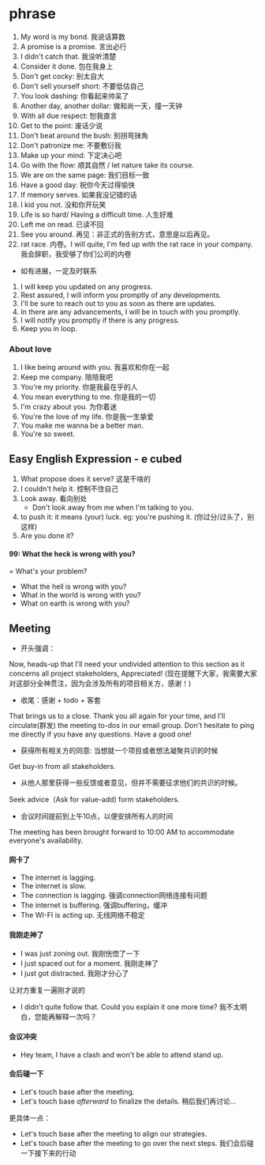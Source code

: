 # phrase

1. My word is my bond. 我说话算数
2. A promise is a promise. 言出必行
3. I didn't catch that. 我没听清楚
4. Consider it done. 包在我身上
5. Don't get cocky: 别太自大
6. Don't sell yourself short: 不要低估自己
7. You look dashing: 你看起来帅呆了
8. Another day, another dollar: 做和尚一天，撞一天钟
9. With all due respect: 恕我直言
10. Get to the point: 废话少说
11. Don't beat around the bush: 别拐弯抹角
12. Don't patronize me: 不要敷衍我
13. Make up your mind: 下定决心吧
14. Go with the flow: 顺其自然 / let nature take its course.
15. We are on the same page: 我们目标一致
16. Have a good day: 祝你今天过得愉快
17. If memory serves. 如果我没记错的话
18. I kid you not. 没和你开玩笑
19. Life is so hard/ Having a difficult time. 人生好难
20. Left me on read. 已读不回
21. See you around. 再见：非正式的告别方式，意思是以后再见。
22. rat race. 内卷。I will quite, I'm fed up with the rat race in your company. 我会辞职，我受够了你们公司的内卷

* 如有进展，一定及时联系

1. I will keep you updated on any progress.
2. Rest assured, I will inform you promptly of any developments.
3. I'll be sure to reach out to you as soon as there are updates.
4. In there are any advancements, I will be in touch with you promptly.
5. I will notify you promptly if there is any progress.
6. Keep you in loop.


### About love

1. I like being around with you. 我喜欢和你在一起
2. Keep me company. 陪陪我吧
3. You're my priority. 你是我最在乎的人
4. You mean everything to me. 你是我的一切
5. I'm crazy about you. 为你着迷
6. You're the love of my life. 你是我一生挚爱
7. You make me wanna be a better man.
8. You're so sweet.

## Easy English Expression - e cubed

1. What propose does it serve? 这是干啥的
2. I couldn't help it. 控制不住自己
3. Look away. 看向别处
   - Don't look away from me when I'm talking to you.
4. to push it: it means (your) luck. eg: you're pushing it. (你过分/过头了，别这样)
5. Are you done it?

#### 99: What the heck is wrong with you?

= What's your problem?

- What the hell is wrong with you?
- What in the world is wrong with you?
- What on earth is wrong with you?

## Meeting

- 开头强调：

Now, heads-up that I'll need your undivided attention to this section as it concerns all project stakeholders, Appreciated! (现在提醒下大家，我需要大家对这部分全神贯注，因为会涉及所有的项目相关方，感谢！)

- 收尾：感谢 + todo + 客套

That brings us to a close. Thank you all again for your time, and I'll circulate(群发) the meeting to-dos in our email group. Don't hesitate to ping me directly if you have any questions. Have a good one!

- 获得所有相关方的同意: 当想就一个项目或者想法凝聚共识的时候

Get buy-in from all stakeholders.

- 从他人那里获得一些反馈或者意见，但并不需要征求他们的共识的时候。

Seek advice（Ask for value-add) form stakeholders.

- 会议时间提前到上午10点，以便安排所有人的时间

The meeting has been brought forward to 10:00 AM to accommodate everyone's availability.

#### 网卡了

- The internet is lagging.
- The internet is slow.
- The connection is lagging. 强调connection网络连接有问题
- The internet is buffering. 强调buffering，缓冲
- The WI-FI is acting up. 无线网络不稳定

#### 我刚走神了

- I was just zoning out. 我刚恍惚了一下
- I just spaced out for a moment. 我刚走神了
- I just got distracted. 我刚才分心了

让对方重复一遍刚才说的

- I didn't quite follow that. Could you explain it one more time? 我不太明白，您能再解释一次吗？

#### 会议冲突

- Hey team, I have a clash and won't be able to attend stand up.

#### 会后碰一下

- Let's touch base after the meeting.
- Let's touch base _afterward_ to finalize the details. 稍后我们再讨论...

更具体一点：

- Let's touch base after the meeting to align our strategies.
- Let's touch base after the meeting to go over the next steps. 我们会后碰一下接下来的行动
